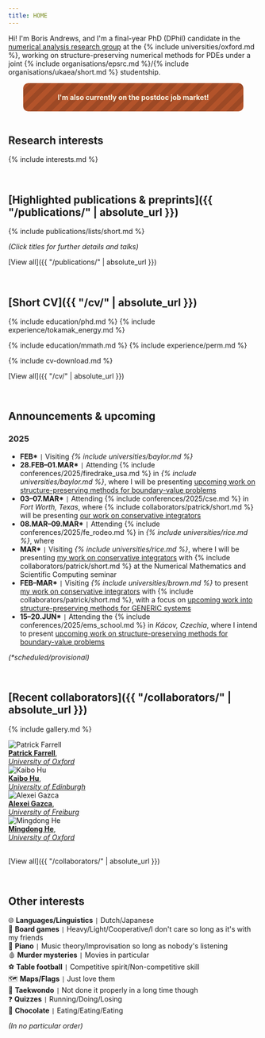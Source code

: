 ```yaml
---
title: HOME
---
```


Hi! I'm Boris Andrews, and I'm a final-year PhD (DPhil) candidate in the [numerical analysis research group](https://www.maths.ox.ac.uk/groups/numerical-analysis/) at the {% include universities/oxford.md %}, working on structure-preserving numerical methods for PDEs under a joint {% include organisations/epsrc.md %}/{% include organisations/ukaea/short.md %} studentship.

<div style="background: repeating-linear-gradient(135deg, #B3532A, #B3532A 10px, #9d4925 10px, #9d4925 20px); color: #FBF6E5; padding: 20px; text-align: center; width: 80%; margin: 0 auto; border-radius: 10px;"><b>
    I'm also currently on the postdoc job market!
</b></div>

<br>

## Research interests

{% include interests.md %}

<br>

## [Highlighted publications & preprints]({{ "/publications/" | absolute_url }})

{% include publications/lists/short.md %}

*(Click titles for further details and talks)*

[View all]({{ "/publications/" | absolute_url }})

<br>

## [Short CV]({{ "/cv/" | absolute_url }})

{% include education/phd.md %}
{% include experience/tokamak_energy.md %}

{% include education/mmath.md %}
{% include experience/perm.md %}

{% include cv-download.md %}

[View all]({{ "/cv/" | absolute_url }})

<br>

## Announcements & upcoming

### 2025
- **FEB\*** <code>&#124;</code> Visiting *{% include universities/baylor.md %}*
- **28.FEB–01.MAR\*** <code>&#124;</code> Attending {% include conferences/2025/firedrake_usa.md %} in *{% include universities/baylor.md %}*, where I will be presenting [upcoming work on structure-preserving methods for boundary-value problems](/publications/bvps/)
- **03–07.MAR\*** <code>&#124;</code> Attending {% include conferences/2025/cse.md %} in *Fort Worth, Texas*, where {% include collaborators/patrick/short.md %} will be presenting [our work on conservative integrators](/publications/sp-integrators/)
- **08.MAR–09.MAR\*** <code>&#124;</code> Attending {% include conferences/2025/fe_rodeo.md %} in *{% include universities/rice.md %}*, where 
- **MAR\*** <code>&#124;</code> Visiting *{% include universities/rice.md %}*, where I will be presenting [my work on conservative integrators](/publications/sp-integrators/) with {% include collaborators/patrick/short.md %} at the Numerical Mathematics and Scientific Computing seminar
- **FEB–MAR\*** <code>&#124;</code> Visiting *{% include universities/brown.md %}* to present [my work on conservative integrators](/publications/sp-integrators/) with {% include collaborators/patrick/short.md %}, with a focus on [upcoming work into structure-preserving methods for GENERIC systems](/publications/generic/)
- **15–20.JUN\*** <code>&#124;</code> Attending the {% include conferences/2025/ems_school.md %} in *Kácov, Czechia*, where I intend to present [upcoming work on structure-preserving methods for boundary-value problems](/publications/bvps/)

*(\*scheduled/provisional)*

<br>

## [Recent collaborators]({{ "/collaborators/" | absolute_url }})

{% include gallery.md %}

<div class="gallery">
    <div class="gallery-item">
        <img src="{{ '/assets/img/collaborators/patrick.jpg' | relative_url }}" alt="Patrick Farrell">
        <div class="caption"><a href="https://pefarrell.org/"><b>Patrick Farrell</b></a>, <br> <a href="https://www.maths.ox.ac.uk/"><em>University of Oxford</em></a></div>
    </div>
    <div class="gallery-item">
        <img src="{{ '/assets/img/collaborators/kaibo.jpg' | relative_url }}" alt="Kaibo Hu">
        <div class="caption"><a href="https://kaibohu.github.io/"><b>Kaibo Hu</b></a>, <br> <a href="https://www.maths.ed.ac.uk/school-of-mathematics/"><em>University of Edinburgh</em></a></div>
    </div>
    <div class="gallery-item">
        <img src="{{ '/assets/img/collaborators/alexei.jpeg' | relative_url }}" alt="Alexei Gazca">
        <div class="caption"><a href="https://gazcaorozco.github.io/home/"><b>Alexei Gazca</b></a>, <br> <a href="https://www.math.uni-freiburg.de/index.html"><em>University of Freiburg</em></a></div>
    </div>
    <div class="gallery-item">
        <img src="{{ '/assets/img/collaborators/mingdong.png' | relative_url }}" alt="Mingdong He">
        <div class="caption"><a href="https://sites.google.com/view/mingdonghe/home/"><b>Mingdong He</b></a>, <br> <a href="https://www.maths.ox.ac.uk/"><em>University of Oxford</em></a></div>
    </div>
</div>

<br>

[View all]({{ "/collaborators/" | absolute_url }})

<br>

## Other interests

🌐 **Languages/Linguistics** <code>&#124;</code> Dutch/Japanese <br>
🎲 **Board games** <code>&#124;</code> Heavy/Light/Cooperative/I don't care so long as it's with my friends <br>
🎹 **Piano** <code>&#124;</code> Music theory/Improvisation so long as nobody's listening <br>
🩸 **Murder mysteries** <code>&#124;</code> Movies in particular <br>
⚽ **Table football** <code>&#124;</code> Competitive spirit/Non-competitive skill <br>
🗺️ **Maps/Flags** <code>&#124;</code> Just love them <br>
🥋 **Taekwondo** <code>&#124;</code> Not done it properly in a long time though <br>
❓ **Quizzes** <code>&#124;</code> Running/Doing/Losing <br>
🍫 **Chocolate** <code>&#124;</code> Eating/Eating/Eating <br>

*(In no particular order)*